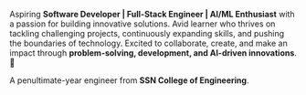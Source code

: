 Aspiring **Software Developer | Full-Stack Engineer | AI/ML Enthusiast** with a passion for building innovative solutions. Avid learner who thrives on tackling challenging projects, continuously expanding skills, and pushing the boundaries of technology. Excited to collaborate, create, and make an impact through **problem-solving, development, and AI-driven innovations**. 🚀

A penultimate-year engineer from **SSN College of Engineering**.
